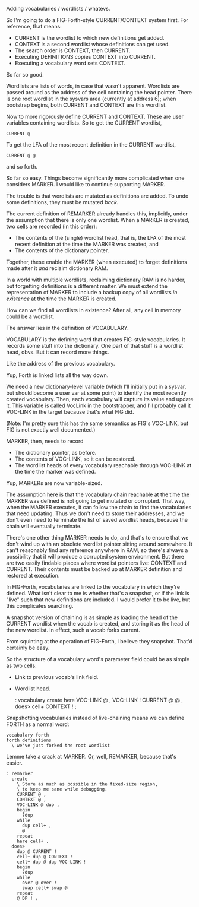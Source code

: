 Adding vocabularies / wordlists / whatevs.


So I'm going to do a FIG-Forth-style CURRENT/CONTEXT system first. For
reference, that means:

- CURRENT is the wordlist to which new definitions get added.
- CONTEXT is a second wordlist whose definitions can get used.
- The search order is CONTEXT, then CURRENT.
- Executing DEFINITIONS copies CONTEXT into CURRENT.
- Executing a vocabulary word sets CONTEXT.

So far so good.

Wordlists are lists of words, in case that wasn't apparent. Wordlists are passed
around as the address of the cell containing the head pointer. There is one root
wordlist in the sysvars area (currently at address 6); when bootstrap begins,
both CURRENT and CONTEXT are this wordlist.

Now to more rigorously define CURRENT and CONTEXT. These are user variables
containing wordlists. So to get the CURRENT wordlist,

    CURRENT @

To get the LFA of the most recent definition in the CURRENT wordlist,

    CURRENT @ @

and so forth.


So far so easy. Things become significantly more complicated when one considers
MARKER. I would like to continue supporting MARKER.

The trouble is that wordlists are mutated as definitions are added. To undo some
definitions, they must be mutated *back*.

The current definition of REMARKER already handles this, implicitly, under the
assumption that there is only one wordlist. When a MARKER is created, two cells
are recorded (in this order):

- The contents of the (single) wordlist head, that is, the LFA of the most
  recent definition at the time the MARKER was created, and
- The contents of the dictionary pointer.

Together, these enable the MARKER (when executed) to forget definitions made
after it *and* reclaim dictionary RAM.


In a world with multiple wordlists, reclaiming dictionary RAM is no harder, but
forgetting definitions is a different matter. We must extend the representation
of MARKER to include a backup copy of all wordlists *in existence* at the time
the MARKER is created.

How can we find all wordlists in existence? After all, any cell in memory could
be a wordlist.

The answer lies in the definition of VOCABULARY.

VOCABULARY is the defining word that creates FIG-style vocabularies. It records
some stuff into the dictionary. One part of that stuff is a wordlist head, obvs.
But it can record more things.

Like the address of the previous vocabulary.

Yup, Forth is linked lists all the way down.

We need a new dictionary-level variable (which I'll initially put in a sysvar,
but should become a user var at some point) to identify the most recently
created vocabulary. Then, each vocabulary will capture its value and update it.
This variable is called VocLink in the bootstrapper, and I'll probably call it
VOC-LINK in the target because that's what FIG did.

(Note: I'm pretty sure this has the same semantics as FIG's VOC-LINK, but FIG is
not exactly well documented.)


MARKER, then, needs to record

- The dictionary pointer, as before.
- The contents of VOC-LINK, so it can be restored.
- The wordlist heads of every vocabulary reachable through VOC-LINK at the time
  the marker was defined.

Yup, MARKERs are now variable-sized.

The assumption here is that the vocabulary chain reachable at the time the
MARKER was defined is not going to get mutated or corrupted. That way, when the
MARKER executes, it can follow the chain to find the vocabularies that need
updating. Thus we don't need to store their addresses, and we don't even need to
terminate the list of saved wordlist heads, because the chain will eventually
terminate.


There's one other thing MARKER needs to do, and that's to ensure that we don't
wind up with an obsolete wordlist pointer sitting around somewhere. It can't
reasonably find any reference anywhere in RAM, so there's always a possibility
that it will produce a corrupted system environment. But there are two easily
findable places where wordlist pointers live: CONTEXT and CURRENT. Their
contents must be backed up at MARKER definition and restored at execution.



In FIG-Forth, vocabularies are linked to the vocabulary in which they're
defined. What isn't clear to me is whether that's a snapshot, or if the link is
"live" such that new definitions are included. I would prefer it to be live, but
this complicates searching.

A snapshot version of chaining is as simple as loading the head of the CURRENT
wordlist when the vocab is created, and storing it as the head of the new
wordlist. In effect, such a vocab forks current.

From squinting at the operation of FIG-Forth, I believe they snapshot. That'd
certainly be easy.


So the structure of a vocabulary word's parameter field could be as simple as
two cells:
- Link to previous vocab's link field.
- Wordlist head.

    : vocabulary
      create here  VOC-LINK @ ,  VOC-LINK !
             CURRENT @ @ ,
      does> cell+ CONTEXT ! ;

Snapshotting vocabularies instead of live-chaining means we can define FORTH as
a normal word:

    vocabulary forth
    forth definitions
      \ we've just forked the root wordlist


Lemme take a crack at MARKER. Or, well, REMARKER, because that's easier.

    : remarker
      create
        \ Store as much as possible in the fixed-size region,
        \ to keep me sane while debugging.
        CURRENT @ ,
        CONTEXT @ ,
        VOC-LINK @ dup ,
        begin
          ?dup
        while
          dup cell+ ,
          @
        repeat
        here cell+ ,
      does>
        dup @ CURRENT !
        cell+ dup @ CONTEXT !
        cell+ dup @ dup VOC-LINK !
        begin
          ?dup
        while
          over @ over !
          swap cell+ swap @
        repeat
        @ DP ! ;
